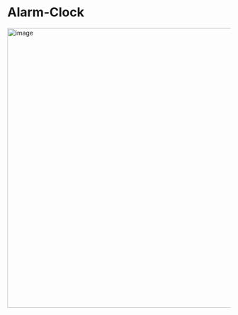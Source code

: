# Alarm-Clock

<img width="632" alt="image" src="https://github.com/katelinfung/Alarm-Clock/assets/72584070/88d2d609-571d-4ee2-b4a0-734f162771f0">
